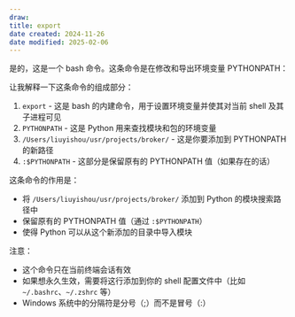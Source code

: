 ```yaml
---
draw:
title: export
date created: 2024-11-26
date modified: 2025-02-06
---
```


是的，这是一个 bash 命令。这条命令是在修改和导出环境变量 PYTHONPATH：

让我解释一下这条命令的组成部分：

1. `export` - 这是 bash 的内建命令，用于设置环境变量并使其对当前 shell 及其子进程可见
2. `PYTHONPATH` - 这是 Python 用来查找模块和包的环境变量
3. `/Users/liuyishou/usr/projects/broker/` - 这是你要添加到 PYTHONPATH 的新路径
4. `:$PYTHONPATH` - 这部分是保留原有的 PYTHONPATH 值（如果存在的话）

这条命令的作用是：

- 将 `/Users/liuyishou/usr/projects/broker/` 添加到 Python 的模块搜索路径中
- 保留原有的 PYTHONPATH 值（通过 `:$PYTHONPATH`）
- 使得 Python 可以从这个新添加的目录中导入模块

注意：

- 这个命令只在当前终端会话有效
- 如果想永久生效，需要将这行添加到你的 shell 配置文件中（比如 `~/.bashrc`、`~/.zshrc` 等）
- Windows 系统中的分隔符是分号（;）而不是冒号（:）
